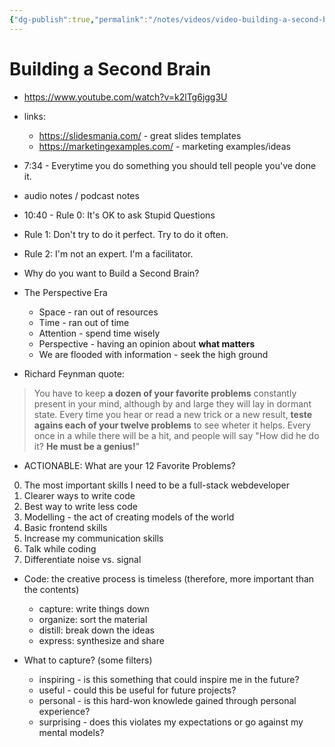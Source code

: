 ```yaml
---
{"dg-publish":true,"permalink":"/notes/videos/video-building-a-second-brain/","dgHomeLink":true,"dgPassFrontmatter":false}
---
```


# Building a Second Brain

- <https://www.youtube.com/watch?v=k2lTg6jgg3U>


- links:
    - <https://slidesmania.com/> - great slides templates
    - <https://marketingexamples.com/> - marketing examples/ideas


- 7:34 - Everytime you do something you should tell people you've done it.

- audio notes / podcast notes

- 10:40 - Rule 0: It's OK to ask Stupid Questions
- Rule 1: Don't try to do it perfect. Try to do it often.
- Rule 2: I'm not an expert. I'm a facilitator.

- Why do you want to Build a Second Brain?

- The Perspective Era
    - Space - ran out of resources
    - Time - ran out of time
    - Attention - spend time wisely
    - Perspective - having an opinion about **what matters**
    - We are flooded with information - seek the high ground

- Richard Feynman quote:
> You have to keep **a dozen of your favorite problems** constantly present in your mind, although by and large they will lay in dormant state. Every time you hear or read a new trick or a new result, **teste agains each of your twelve problems** to see wheter it helps. Every once in a while there will be a hit, and people will say "How did he do it? **He must be a genius!**"

- ACTIONABLE: What are your 12 Favorite Problems?

0. The most important skills I need to be a full-stack webdeveloper
1. Clearer ways to write code
2. Best way to write less code
3. Modelling - the act of creating models of the world
4. Basic frontend skills
5. Increase my communication skills
6. Talk while coding
7. Differentiate noise vs. signal

- Code: the creative process is timeless (therefore, more important than the contents)
    - capture: write things down
    - organize: sort the material
    - distill: break down the ideas
    - express: synthesize and share

- What to capture? (some filters)
    - inspiring - is this something that could inspire me in the future?
    - useful - could this be useful for future projects?
    - personal - is this hard-won knowlede gained through personal experience?
    - surprising - does this violates my expectations or go against my mental models?

